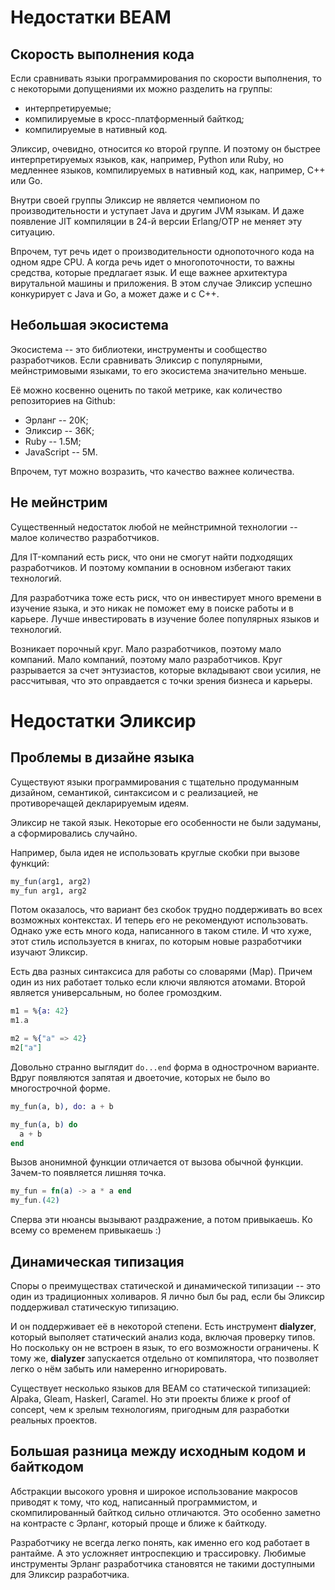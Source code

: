 # Недостатки BEAM

## Скорость выполнения кода

Если сравнивать языки программирования по скорости выполнения, то с некоторыми допущениями их можно разделить на группы:
- интерпретируемые;
- компилируемые в кросс-платформенный байткод;
- компилируемые в нативный код.

Эликсир, очевидно, относится ко второй группе. И поэтому он быстрее интерпретируемых языков, как, например, Python или Ruby, но медленнее языков, компилируемых в нативный код, как, например, C++ или Go. 

Внутри своей группы Эликсир не является чемпионом по производительности и уступает Java и другим JVM языкам. И даже появление JIT компиляции в 24-й версии Erlang/OTP не меняет эту ситуацию.

Впрочем, тут речь идет о производительности однопоточного кода на одном ядре CPU. А когда речь идет о многопоточности, то важны средства, которые предлагает язык. И еще важнее архитектура вирутальной машины и приложения. В этом случае Эликсир успешно конкурирует с Java и Go, а может даже и с C++.


## Небольшая экосистема

Экосистема -- это библиотеки, инструменты и сообщество разработчиков. Если сравнивать Эликсир с популярными, мейнстримовыми языками, то его экосистема значительно меньше.

Её можно косвенно оценить по такой метрике, как количество репозиториев на Github:
- Эрланг -- 20К;
- Эликсир -- 36К;
- Ruby -- 1.5M;
- JavaScript -- 5M.

Впрочем, тут можно возразить, что качество важнее количества. 


## Не мейнстрим

Существенный недостаток любой не мейнстримной технологии -- малое количество разработчиков. 

Для IT-компаний есть риск, что они не смогут найти подходящих разработчиков. И поэтому компании в основном избегают таких технологий.

Для разработчика тоже есть риск, что он инвестирует много времени в изучение языка, и это никак не поможет ему в поиске работы и в карьере. Лучше инвестировать в изучение более популярных языков и технологий.

Возникает порочный круг. Мало разработчиков, поэтому мало компаний. Мало компаний, поэтому мало разработчиков. Круг разрывается за счет энтузиастов, которые вкладывают свои усилия, не рассчитывая, что это оправдается с точки зрения бизнеса и карьеры.


# Недостатки Эликсир

## Проблемы в дизайне языка

Существуют языки программирования с тщательно продуманным дизайном, семантикой, синтаксисом и с реализацией, не противоречащей декларируемым идеям. 

Эликсир не такой язык. Некоторые его особенности не были задуманы, а сформировались случайно.

Например, была идея не использовать круглые скобки при вызове функций:

```elixir
my_fun(arg1, arg2)
my_fun arg1, arg2
```

Потом оказалось, что вариант без скобок трудно поддерживать во всех возможных контекстах. И теперь его не рекомендуют использовать. Однако уже есть много кода, написанного в таком стиле. И что хуже, этот стиль используется в книгах, по которым новые разработчики изучают Эликсир.

Есть два разных синтаксиса для работы со словарями (Map). Причем один из них работает только если ключи являются атомами. Второй является универсальным, но более громоздким.

```elixir
m1 = %{a: 42}
m1.a

m2 = %{"a" => 42}
m2["a"]
```

Довольно странно выглядит `do...end` форма в однострочном варианте. Вдруг появляются запятая и двоеточие, которых не было во многострочной форме.

```elixir
my_fun(a, b), do: a + b

my_fun(a, b) do
  a + b
end
```

Вызов анонимной функции отличается от вызова обычной функции. Зачем-то появляется лишняя точка.

```elixir
my_fun = fn(a) -> a * a end 
my_fun.(42)
```

Сперва эти нюансы вызывают раздражение, а потом привыкаешь. Ко всему со временем привыкаешь :)


## Динамическая типизация

Споры о преимуществах статической и динамической типизации -- это один из традиционных холиваров. Я лично был бы рад, если бы Эликсир поддерживал статическую типизацию.

И он поддерживает её в некоторой степени. Есть инструмент **dialyzer**, который выполяет статический анализ кода, включая проверку типов. Но поскольку он не встроен в язык, то его возможности ограничены. К тому же, **dialyzer** запускается отдельно от компилятора, что позволяет легко о нём забыть или намеренно игнорировать.

Существует несколько языков для BEAM со статической типизацией: Alpaka, Gleam, Haskerl, Caramel. Но эти проекты ближе к proof of concept, чем к зрелым технологиям, пригодным для разработки реальных проектов.


## Большая разница между исходным кодом и байткодом

Абстракции высокого уровня и широкое использование макросов приводят к тому, что код, написанный программистом, и скомпилированный байткод сильно отличаются. Это особенно заметно на контрасте с Эрланг, который проще и ближе к байткоду. 

Разработчику не всегда легко понять, как именно его код работает в рантайме. А это усложняет интроспекцию и трассировку. Любимые инструменты Эрланг разработчика становятся не такими доступными для Эликсир разработчика.

